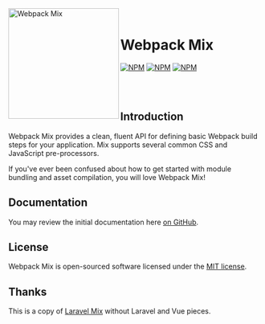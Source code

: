 <img align="left" width="220" src="https://webpack.js.org/6bc5d8cf78d442a984e70195db059b69.svg" alt="Webpack Mix">
<br>
<h1 align="left">Webpack Mix</h1>
<p align="left">
<a href="https://www.npmjs.com/package/webpack-mix"><img src="https://img.shields.io/npm/v/webpack-mix.svg" alt="NPM"></a>
<a href="https://npmcharts.com/compare/webpack-mix?minimal=true"><img src="https://img.shields.io/npm/dt/webpack-mix.svg" alt="NPM"></a>
<a href="https://www.npmjs.com/package/webpack-mix"><img src="https://img.shields.io/npm/l/webpack-mix.svg" alt="NPM"></a>
</p>

<br>
<br>

## Introduction

Webpack Mix provides a clean, fluent API for defining basic Webpack build steps for your application. Mix supports several common CSS and JavaScript pre-processors.

If you've ever been confused about how to get started with module bundling and asset compilation, you will love Webpack Mix!

## Documentation

You may review the initial documentation here [on GitHub](https://github.com/devanandb/webpack-mix/tree/master/docs).

## License

Webpack Mix is open-sourced software licensed under the [MIT license](http://opensource.org/licenses/MIT).

## Thanks

This is a copy of [Laravel Mix](https://github.com/JeffreyWay/laravel-mix) without Laravel and Vue pieces.
